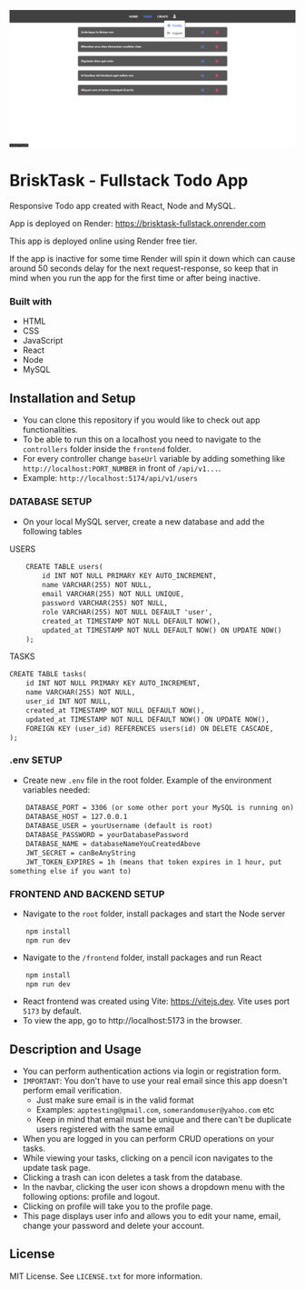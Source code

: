 ![BriskTask Fullstack App Preview](./frontend/public/brisktask-preview.png)

# BriskTask - Fullstack Todo App

Responsive Todo app created with React, Node and MySQL.

App is deployed on Render: https://brisktask-fullstack.onrender.com

This app is deployed online using Render free tier.

If the app is inactive for some time Render will spin it down which can cause around 50 seconds delay for the next request-response, so keep that in mind when you run the app for the first time or after being inactive.

### Built with

-   HTML
-   CSS
-   JavaScript
-   React
-   Node
-   MySQL

## Installation and Setup

-   You can clone this repository if you would like to check out app functionalities.
-   To be able to run this on a localhost you need to navigate to the `controllers` folder inside the `frontend` folder.
-   For every controller change `baseUrl` variable by adding something like `http://localhost:PORT_NUMBER` in front of `/api/v1...`.
-   Example: `http://localhost:5174/api/v1/users`

### DATABASE SETUP

-   On your local MySQL server, create a new database and add the following tables

USERS

```
    CREATE TABLE users(
        id INT NOT NULL PRIMARY KEY AUTO_INCREMENT,
        name VARCHAR(255) NOT NULL,
        email VARCHAR(255) NOT NULL UNIQUE,
        password VARCHAR(255) NOT NULL,
        role VARCHAR(255) NOT NULL DEFAULT 'user',
        created_at TIMESTAMP NOT NULL DEFAULT NOW(),
        updated_at TIMESTAMP NOT NULL DEFAULT NOW() ON UPDATE NOW()
    );
```

TASKS

```
CREATE TABLE tasks(
    id INT NOT NULL PRIMARY KEY AUTO_INCREMENT,
    name VARCHAR(255) NOT NULL,
    user_id INT NOT NULL,
    created_at TIMESTAMP NOT NULL DEFAULT NOW(),
    updated_at TIMESTAMP NOT NULL DEFAULT NOW() ON UPDATE NOW(),
    FOREIGN KEY (user_id) REFERENCES users(id) ON DELETE CASCADE,
);
```

### .env SETUP

-   Create new `.env` file in the root folder. Example of the environment variables needed:

```
    DATABASE_PORT = 3306 (or some other port your MySQL is running on)
    DATABASE_HOST = 127.0.0.1
    DATABASE_USER = yourUsername (default is root)
    DATABASE_PASSWORD = yourDatabasePassword
    DATABASE_NAME = databaseNameYouCreatedAbove
    JWT_SECRET = canBeAnyString
    JWT_TOKEN_EXPIRES = 1h (means that token expires in 1 hour, put something else if you want to)
```

### FRONTEND AND BACKEND SETUP

-   Navigate to the `root` folder, install packages and start the Node server

```
    npm install
    npm run dev
```

-   Navigate to the `/frontend` folder, install packages and run React

```
    npm install
    npm run dev
```

-   React frontend was created using Vite: https://vitejs.dev. Vite uses port `5173` by default.
-   To view the app, go to http://localhost:5173 in the browser.

## Description and Usage

-   You can perform authentication actions via login or registration form.
-   `IMPORTANT`: You don't have to use your real email since this app doesn't perform email verification.
    -   Just make sure email is in the valid format
    -   Examples: `apptesting@gmail.com`, `somerandomuser@yahoo.com` etc
    -   Keep in mind that email must be unique and there can't be duplicate users registered with the same email
-   When you are logged in you can perform CRUD operations on your tasks.
-   While viewing your tasks, clicking on a pencil icon navigates to the update task page.
-   Clicking a trash can icon deletes a task from the database.
-   In the navbar, clicking the user icon shows a dropdown menu with the following options: profile and logout.
-   Clicking on profile will take you to the profile page.
-   This page displays user info and allows you to edit your name, email, change your password and delete your account.

## License

MIT License. See `LICENSE.txt` for more information.
